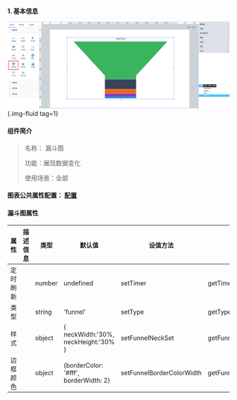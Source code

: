 **1\. 基本信息**

![漏斗图](../../assets/img/configuration_Funnel.png " 漏斗图"){.img-fluid tag=1}


#### **组件简介**

> 名称： 漏斗图
>
> 功能：展现数据变化
>
> 使用场景：全部

#### **图表公共属性配置**： [配置](./chart.md)

#### **漏斗图属性**

| 属性| 描述信息| 类型| 默认值 | 设值方法 | 取值方法|  脚本使用 |
|-----|--------|----|--------|--------|----------|-----|
| 定时刷新 |  | number | undefined | setTimer | getTimer |  |
| 类型 |  | string | 'funnel' | setType | getType | 允许 |
| 样式 |  | object | {  neckWidth:'30%, neckHeight:'30% } | setFunnelNeckSet | getFunnelNeckSet | 允许 |
| 边框颜色 |  | object | {borderColor: '#fff', borderWidth: 2} | setFunnelBorderColorWidth | getFunnelBorderColorWidth | 允许 |